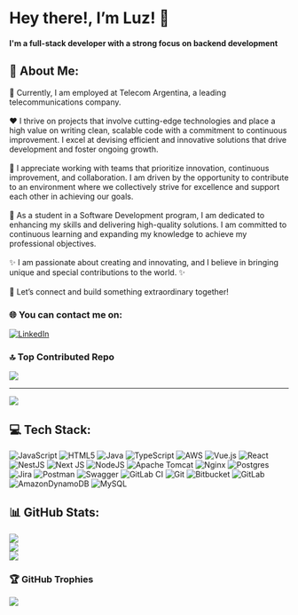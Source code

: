 # Hey there!, I’m Luz! 👋
#### I'm a full-stack developer with a strong focus on backend development

<!--
**britomluz/britomluz** is a ✨ _special_ ✨ repository because its `README.md` (this file) appears on your GitHub profile.

Here are some ideas to get you started:

- 🔭 I’m currently working on ...
- 🌱 I’m currently learning ...
- 👯 I’m looking to collaborate on ...
- 🤔 I’m looking for help with ...
- 💬 Ask me about ...
- 📫 How to reach me: ...
- 😄 Pronouns: ...
- ⚡ Fun fact: ...
-->
## 💫 About Me:
🚀 Currently, I am employed at Telecom Argentina, a leading telecommunications company.<br><br>❤️ I thrive on projects that involve cutting-edge technologies and place a high value on writing clean, scalable code with a commitment to continuous improvement. I excel at devising efficient and innovative solutions that drive development and foster ongoing growth.<br><br>🤝 I appreciate working with teams that prioritize innovation, continuous improvement, and collaboration. I am driven by the opportunity to contribute to an environment where we collectively strive for excellence and support each other in achieving our goals.<br><br>🌱 As a student in a Software Development program, I am dedicated to enhancing my skills and delivering high-quality solutions. I am committed to continuous learning and expanding my knowledge to achieve my professional objectives.<br><br>✨ I am passionate about creating and innovating, and I believe in bringing unique and special contributions to the world. ✨<br><br>🔗 Let’s connect and build something extraordinary together!


### 🌐 You can contact me on:
[![LinkedIn](https://img.shields.io/badge/LinkedIn-%230077B5.svg?logo=linkedin&logoColor=white)](https://linkedin.com/in/maria-luz-brito) 

### 🔝 Top Contributed Repo
![](https://github-contributor-stats.vercel.app/api?username=britomluz&limit=5&theme=dark&combine_all_yearly_contributions=true)

---
[![](https://visitcount.itsvg.in/api?id=britomluz&icon=0&color=0)](https://visitcount.itsvg.in)

## 💻 Tech Stack:
![JavaScript](https://img.shields.io/badge/javascript-%23323330.svg?style=plastic&logo=javascript&logoColor=%23F7DF1E) ![HTML5](https://img.shields.io/badge/html5-%23E34F26.svg?style=plastic&logo=html5&logoColor=white) ![Java](https://img.shields.io/badge/java-%23ED8B00.svg?style=plastic&logo=openjdk&logoColor=white) ![TypeScript](https://img.shields.io/badge/typescript-%23007ACC.svg?style=plastic&logo=typescript&logoColor=white) ![AWS](https://img.shields.io/badge/AWS-%23FF9900.svg?style=plastic&logo=amazon-aws&logoColor=white) ![Vue.js](https://img.shields.io/badge/vue.js-%2335495e.svg?style=plastic&logo=vuedotjs&logoColor=%234FC08D) ![React](https://img.shields.io/badge/react-%2320232a.svg?style=plastic&logo=react&logoColor=%2361DAFB) ![NestJS](https://img.shields.io/badge/nestjs-%23E0234E.svg?style=plastic&logo=nestjs&logoColor=white) ![Next JS](https://img.shields.io/badge/Next-black?style=plastic&logo=next.js&logoColor=white) ![NodeJS](https://img.shields.io/badge/node.js-6DA55F?style=plastic&logo=node.js&logoColor=white) ![Apache Tomcat](https://img.shields.io/badge/apache%20tomcat-%23F8DC75.svg?style=plastic&logo=apache-tomcat&logoColor=black) ![Nginx](https://img.shields.io/badge/nginx-%23009639.svg?style=plastic&logo=nginx&logoColor=white) ![Postgres](https://img.shields.io/badge/postgres-%23316192.svg?style=plastic&logo=postgresql&logoColor=white) ![Jira](https://img.shields.io/badge/jira-%230A0FFF.svg?style=plastic&logo=jira&logoColor=white) ![Postman](https://img.shields.io/badge/Postman-FF6C37?style=plastic&logo=postman&logoColor=white) ![Swagger](https://img.shields.io/badge/-Swagger-%23Clojure?style=plastic&logo=swagger&logoColor=white) ![GitLab CI](https://img.shields.io/badge/gitlab%20CI-%23181717.svg?style=plastic&logo=gitlab&logoColor=white) ![Git](https://img.shields.io/badge/git-%23F05033.svg?style=plastic&logo=git&logoColor=white) ![Bitbucket](https://img.shields.io/badge/bitbucket-%230047B3.svg?style=plastic&logo=bitbucket&logoColor=white) ![GitLab](https://img.shields.io/badge/gitlab-%23181717.svg?style=plastic&logo=gitlab&logoColor=white) ![AmazonDynamoDB](https://img.shields.io/badge/Amazon%20DynamoDB-4053D6?style=plastic&logo=Amazon%20DynamoDB&logoColor=white) ![MySQL](https://img.shields.io/badge/mysql-4479A1.svg?style=plastic&logo=mysql&logoColor=white)
## 📊 GitHub Stats:
![](https://github-readme-stats.vercel.app/api?username=britomluz&theme=nightowl&hide_border=true&include_all_commits=true&count_private=false)<br/>
![](https://github-readme-streak-stats.herokuapp.com/?user=britomluz&theme=nightowl&hide_border=true)<br/>
![](https://github-readme-stats.vercel.app/api/top-langs/?username=britomluz&theme=nightowl&hide_border=true&include_all_commits=true&count_private=false&layout=compact)

### 🏆 GitHub Trophies
![](https://github-profile-trophy.vercel.app/?username=britomluz&theme=tokyonight&no-frame=true&no-bg=false&margin-w=4)

<!-- Proudly created with GPRM ( https://gprm.itsvg.in ) -->
